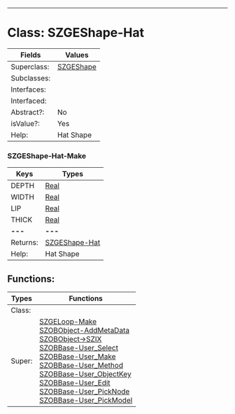 ---------

# Class:	SZGEShape-Hat

| Fields | Values |
| --------- | --------- |
| Superclass: | [SZGEShape](SZGEShape.html) |
| Subclasses: |  |
| Interfaces: |  |
| Interfaced: |  |
| Abstract?: | No |
| isValue?: | Yes |
| Help: | Hat Shape |

### SZGEShape-Hat-Make

| Keys | Types |
| --------- | --------- |
| DEPTH | [Real](Real.html) |
| WIDTH | [Real](Real.html) |
| LIP | [Real](Real.html) |
| THICK | [Real](Real.html) |
| **---** | **---** |
| Returns: | [SZGEShape-Hat](SZGEShape-Hat.html) |
| Help: | Hat Shape |


## Functions:

| Types | Functions |
| --------- | --------- |
| Class: |  |
| Super: | [SZGELoop-Make](SZGELoop.html) <br> [SZOBObject-AddMetaData](SZOBObject.html) <br> [SZOBObject->SZIX](SZOBObject.html) <br> [SZOBBase-User_Select](SZOBBase.html) <br> [SZOBBase-User_Make](SZOBBase.html) <br> [SZOBBase-User_Method](SZOBBase.html) <br> [SZOBBase-User_ObjectKey](SZOBBase.html) <br> [SZOBBase-User_Edit](SZOBBase.html) <br> [SZOBBase-User_PickNode](SZOBBase.html) <br> [SZOBBase-User_PickModel](SZOBBase.html) |


